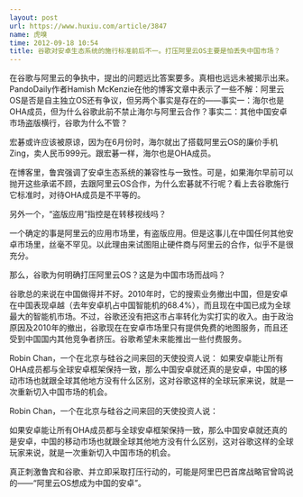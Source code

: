 ```yaml
---
layout: post
url: https://www.huxiu.com/article/3847
name: 虎嗅
time: 2012-09-18 10:54
title: 谷歌对安卓生态系统的施行标准前后不一。打压阿里云OS主要是怕丢失中国市场？
---
```

在谷歌与阿里云的争执中，提出的问题远比答案要多。真相也远远未被揭示出来。PandoDaily作者Hamish McKenzie在他的博客文章中表示了一些不解：阿里云OS是否是自主独立OS还有争议，但另两个事实是存在的——事实一：海尔也是OHA成员，但为什么谷歌此前不禁止海尔与阿里云合作？事实二：其他中国安卓市场盗版横行，谷歌为什么不管？

宏碁或许应该被原谅，因为在6月份时，海尔就出了搭载阿里云OS的廉价手机Zing，卖人民币999元。跟宏碁一样，海尔也是OHA成员。

在博客里，鲁宾强调了安卓生态系统的兼容性与一致性。可是，如果海尔早前可以抛开这些承诺不顾，去跟阿里云OS合作，为什么宏碁就不行呢？看上去谷歌施行它标准时，对待OHA成员是不平等的。

另外一个，“盗版应用”指控是在转移视线吗？

一个确定的事是阿里云的应用市场里，有盗版应用。但是这事儿在中国任何其他安卓市场里，丝毫不罕见。以此理由来试图阻止硬件商与阿里云的合作，似乎不是很充分。

那么，谷歌为何明确打压阿里云OS？这是为中国市场而战吗？

谷歌总的来说在中国做得并不好。2010年时，它的搜索业务撤出中国，但是安卓在中国表现卓越（去年安卓机占中国智能机的68.4%），而且现在中国已成为全球最大的智能机市场。不过，谷歌还没有把这市占率转化为实打实的收入。由于政治原因及2010年的撤出，谷歌现在在安卓市场里只有提供免费的地图服务，而且还受到中国国内其他竞争者挤压。谷歌希望未来能推出一些付费服务。

Robin Chan，一个在北京与硅谷之间来回的天使投资人说： 如果安卓能让所有OHA成员都与全球安卓框架保持一致，那么中国安卓就还真的是安卓，中国的移动市场也就跟全球其他地方没有什么区别，这对谷歌这样的全球玩家来说，就是一次重新切入中国市场的机会。

Robin Chan，一个在北京与硅谷之间来回的天使投资人说：

如果安卓能让所有OHA成员都与全球安卓框架保持一致，那么中国安卓就还真的是安卓，中国的移动市场也就跟全球其他地方没有什么区别，这对谷歌这样的全球玩家来说，就是一次重新切入中国市场的机会。

真正刺激鲁宾和谷歌、并立即采取打压行动的，可能是阿里巴巴首席战略官曾鸣说的——“阿里云OS想成为中国的安卓”。


